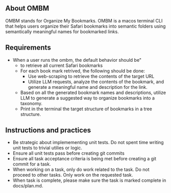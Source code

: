 ## About OMBM

OMBM stands for Organize My Bookmarks.  OMBM is a macos terminal CLI that helps users organize their Safari bookmarks into semantic folders using semantically meaningful names for bookmarked links.

## Requirements

* When a user runs the ombm, the default behavior should be"
    *  to retrieve all current Safari bookmarks
    *  For each book mark retrived, the following should be done:
        * Use web-scraping to retrieve the contents of the target URL
        * Utilize LLM requests, analyze the contents of the bookmark, and generate a meaningful name and description for the link.
    *  Based on all the generated bookmark names and descriptions, utilize LLM to generate a suggested way to organize bookmarks into a taxonomy.
    *  Print in the terminal the target structure of bookmarks in a tree structure.


## Instructions and practices

* Be strategic about implemementing unit tests.  Do not spent time writing unit tests to trivial utilies or logic.
* Ensure all unit tests pass before creating git commits
* Ensure all task acceptance criteria is being met before creating a git commit for a task.
* When working on a task, only do work related to the task.  Do not proceed to other tasks.  Only work on the requested task.
* When task is complete, please make sure the task is marked complete in docs/plan.md.